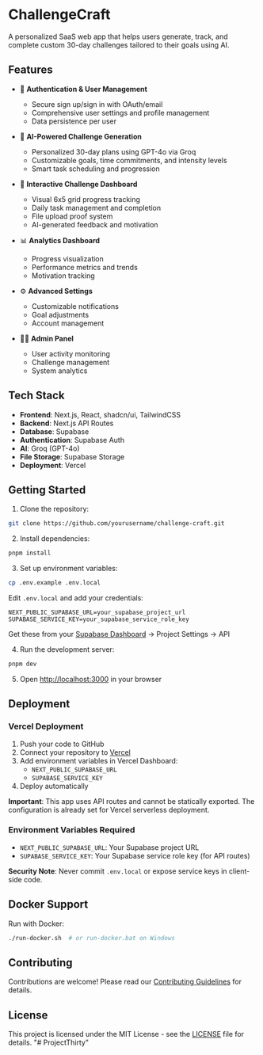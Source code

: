 # ChallengeCraft

A personalized SaaS web app that helps users generate, track, and complete custom 30-day challenges tailored to their goals using AI.

## Features

- 🔐 **Authentication & User Management**
  - Secure sign up/sign in with OAuth/email
  - Comprehensive user settings and profile management
  - Data persistence per user

- 🧠 **AI-Powered Challenge Generation**
  - Personalized 30-day plans using GPT-4o via Groq
  - Customizable goals, time commitments, and intensity levels
  - Smart task scheduling and progression

- 📅 **Interactive Challenge Dashboard**
  - Visual 6x5 grid progress tracking
  - Daily task management and completion
  - File upload proof system
  - AI-generated feedback and motivation

- 📊 **Analytics Dashboard**
  - Progress visualization
  - Performance metrics and trends
  - Motivation tracking

- ⚙️ **Advanced Settings**
  - Customizable notifications
  - Goal adjustments
  - Account management

- 🧑‍💼 **Admin Panel**
  - User activity monitoring
  - Challenge management
  - System analytics

## Tech Stack

- **Frontend**: Next.js, React, shadcn/ui, TailwindCSS
- **Backend**: Next.js API Routes
- **Database**: Supabase
- **Authentication**: Supabase Auth
- **AI**: Groq (GPT-4o)
- **File Storage**: Supabase Storage
- **Deployment**: Vercel

## Getting Started

1. Clone the repository:
```bash
git clone https://github.com/yourusername/challenge-craft.git
```

2. Install dependencies:
```bash
pnpm install
```

3. Set up environment variables:
```bash
cp .env.example .env.local
```

Edit `.env.local` and add your credentials:
```env
NEXT_PUBLIC_SUPABASE_URL=your_supabase_project_url
SUPABASE_SERVICE_KEY=your_supabase_service_role_key
```

Get these from your [Supabase Dashboard](https://app.supabase.com) → Project Settings → API

4. Run the development server:
```bash
pnpm dev
```

5. Open [http://localhost:3000](http://localhost:3000) in your browser

## Deployment

### Vercel Deployment

1. Push your code to GitHub
2. Connect your repository to [Vercel](https://vercel.com)
3. Add environment variables in Vercel Dashboard:
   - `NEXT_PUBLIC_SUPABASE_URL`
   - `SUPABASE_SERVICE_KEY`
4. Deploy automatically

**Important**: This app uses API routes and cannot be statically exported. The configuration is already set for Vercel serverless deployment.

### Environment Variables Required

- `NEXT_PUBLIC_SUPABASE_URL`: Your Supabase project URL
- `SUPABASE_SERVICE_KEY`: Your Supabase service role key (for API routes)

**Security Note**: Never commit `.env.local` or expose service keys in client-side code.

## Docker Support

Run with Docker:
```bash
./run-docker.sh  # or run-docker.bat on Windows
```

## Contributing

Contributions are welcome! Please read our [Contributing Guidelines](CONTRIBUTING.md) for details.

## License

This project is licensed under the MIT License - see the [LICENSE](LICENSE) file for details.
"# ProjectThirty"
